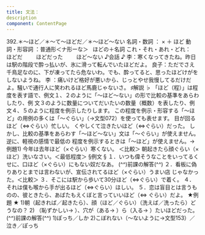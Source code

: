 ```yaml
---
title: 文法：
description
component: ContentPage
---
```



392.＊～ほど／＊～て～ほどだ／＊～ほど～ない
名詞・数詞 ： × ＋ ほど
動詞・形容詞 ：普通形＜ナ形ーな＞   ほどの＋名詞
これ・それ・あれ・どれ：     ほどだ
        ほどだった
        ほど～ない
♪会話 ♪
李：寒くなってきたね。昨日は駅の階段で酔っ払いが、氷に滑って転んでいたほどだよ。
良子：ただでさえ千鳥足なのに、下が凍ってたら危ないわ。でも、酔ってると、思ったほどけがをしないようね。 李 ：痛いけど格好が悪いから、じっとやせ我慢してるだけだよ。騒いで通行人に笑われるほど馬鹿じゃないさ。
♯解説 ♭
「ほど（程）」は程度を表す語で、例文１、２のように「～ほど～ない」の形で比較の基準をあらわしたり、例 文３のように数量についてだいたいの数量（概数）を表したり、例文４、５のように程度を例示したりします。
この程度を例示・形容する「～ほど」の用例の多くは「～ぐらい」（→文型072）を使っても表せます。 目が回るほど（⇔ぐらい）忙しい。
くやしくて泣きたいほど（⇔ぐらい）だった。 しかし、比較の基準をあらわす「～ほど～ない」文は「～ぐらい」が使えません。逆に、軽視の感情で最低の
程度を例示するときは「～ほど」が使えません。→例題1)
今年は去年ほど（×ぐらい）寒くない。 ＜比較＞ 朝起きたら顔ぐらい（×ほど）洗いなさい。＜最低程度＞
§例文 §
１．いつも偉そうなことをいってるくせに、口ほど（×ぐらい）にもない奴だなあ。
(^^)前課の解答(^^) ２．看板に偽りありとまでは言わないが、宣伝されてるほど（×ぐらい）うまい店 じゃなかった。＜比較＞
３．そこには駅から歩いて30分ほど（⇔ぐらい）で着く。
４．それは僕も喉から手が出るほど（⇔ぐらい）ほしい。
５．恋は盲目とは言うものの、彼ときたら、あばたもえくぼと言っていいほど（⇔
ぐらい）だよ。
★例題 ★
1)朝（起きれば／起きたら）、顔（ほど／ぐらい）（洗えば／洗ったら）どうなの？
2) （恥ずかしい→ ）、穴が（ある→ ）ら（入る→ ）たいほどだった。
(^^)前課の解答(^^)
1)ぽっち／しか
2)こぼれない（～ないように→文型153）／泣き／ぽっち
